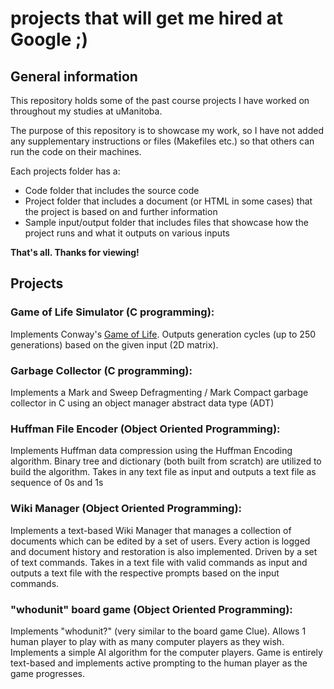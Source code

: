 # projects that will get me hired at Google ;)

## General information

This repository holds some of the past course projects I have worked on throughout my studies at uManitoba.

The purpose of this repository is to showcase my work, so I have not added any supplementary instructions or files (Makefiles etc.) so that others can run the code on their machines.

Each projects folder has a:

* Code folder that includes the source code
* Project folder that includes a document (or HTML in some cases) that the project is based on and further information
* Sample input/output folder that includes files that showcase how the project runs and what it outputs on various inputs

**That's all. Thanks for viewing!**

## Projects

### Game of Life Simulator (C programming):

Implements Conway's [Game of Life](https://en.wikipedia.org/wiki/Conway's_Game_of_Life). Outputs generation cycles (up to 250 generations) based on the given input (2D matrix).

### Garbage Collector (C programming):

Implements a Mark and Sweep Defragmenting / Mark Compact garbage collector in C using an object manager abstract data type (ADT)

### Huffman File Encoder (Object Oriented Programming):

Implements Huffman data compression using the Huffman Encoding algorithm. Binary tree and dictionary (both built from scratch) are utilized to build the algorithm. Takes in any text file as input and outputs a text file as sequence of 0s and 1s

### Wiki Manager (Object Oriented Programming):

Implements a text-based Wiki Manager that manages a collection of documents which can be edited by a set of users. Every action is logged and document history and restoration is also implemented. Driven by a set  of text commands. Takes in a text file with valid commands as input and outputs a text file with the respective prompts based on the input commands.

### "whodunit" board game (Object Oriented Programming):

Implements "whodunit?" (very similar to the board game Clue). Allows 1 human player to play with as many computer players as they wish. Implements a simple AI algorithm for the computer players. Game is entirely text-based and implements active prompting to the human player as the game progresses.
